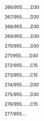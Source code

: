 266/955.......D30 


267/955.......D30 


268/955.......D30 


269/955.......D30 


270/955.......D30 


271/955.......D30 


272/955.......C15 


273/955.......C15 


274/955.......D30 


275/955.......D30 


276/955.......C15 


277/955.... 

